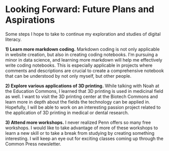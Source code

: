 # Looking Forward: Future Plans and Aspirations

Some steps I hope to take to continue my exploration and studies of digital literacy. 

**1) Learn more markdown coding.** Markdown coding is not only applicable in website creation, but also in creating coding notebooks. I'm pursuing a minor in data science, and learning more markdown will help me effectively write coding notebooks. This is especially applicable in projects where comments and descriptions are crucial to create a comprehensive notebook that can be understood by not only myself, but other people.
   
**2) Explore various applications of 3D printing.** While talking with Noah at the Education Commons, I learned that 3D printing is used in medicinal field as well. I want to visit the 3D printing center at the Biotech Commons and learn more in depth about the fields the technology can be applied in. Hopefully, I will be able to work on an interesting passion project related to the application of 3D printing in medical or dental research.
   
**3) Attend more workshops.** I never realized Penn offers so many free workshops. I would like to take advantage of more of these workshops to learn a new skill or to take a break from studying by creating something interesting. I will keep an eye out for exciting classes coming up through the Common Press newsletter. 
